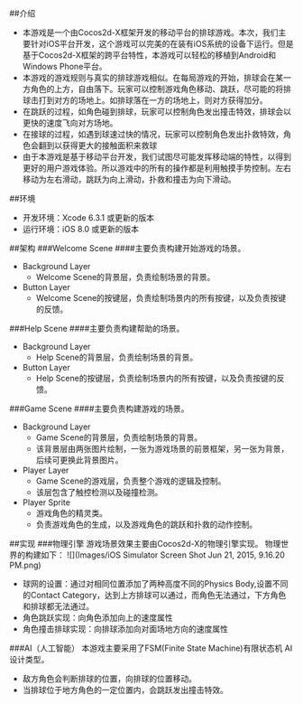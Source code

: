 ##介绍
- 本游戏是一个由Cocos2d-X框架开发的移动平台的排球游戏。本次，我们主要针对iOS平台开发，这个游戏可以完美的在装有iOS系统的设备下运行。但是基于Cocos2d-X框架的跨平台特性，本游戏可以轻松的移植到Android和Windows Phone平台。
- 本游戏的游戏规则与真实的排球游戏相似。在每局游戏的开始，排球会在某一方角色的上方，自由落下。玩家可以控制游戏角色移动、跳跃，尽可能的将排球击打到对方的场地上。如排球落在一方的场地上，则对方获得加分。
- 在跳跃的过程，如角色碰到排球，玩家可以控制角色发出撞击特效，排球会以更快的速度飞向对方场地。
- 在接球的过程，如遇到球速过快的情况，玩家可以控制角色发出扑救特效，角色会翻到以获得更大的接触面积来救球
- 由于本游戏是基于移动平台开发，我们试图尽可能发挥移动端的特性，以得到更好的用户游戏体验。所以游戏中的所有的操作都是利用触摸手势控制。左右移动为左右滑动，跳跃为向上滑动，扑救和撞击为向下滑动。


##环境
- 开发环境：Xcode 6.3.1 或更新的版本
- 运行环境：iOS 8.0 或更新的版本

##架构
###Welcome Scene
####主要负责构建开始游戏的场景。

* Background Layer
	* Welcome Scene的背景层，负责绘制场景的背景。
* Button Layer
	* Welcome Scene的按键层，负责绘制场景内的所有按键，以及负责按键的反馈。

###Help Scene
####主要负责构建帮助的场景。

* Background Layer
	* Help Scene的背景层，负责绘制场景的背景。
* Button Layer
	* Help Scene的按键层，负责绘制场景内的所有按键，以及负责按键的反馈。

###Game Scene
####主要负责构建游戏的场景。

* Background Layer
	* Game Scene的背景层，负责绘制场景的背景。
	* 该背景层由两张图片绘制，一张为游戏场景的前景框架，另一张为背景，后续可更换此背景图片。
* Player Layer
	* Game Scene的游戏层，负责整个游戏的逻辑及控制。
	* 该层包含了触控检测以及碰撞检测。
* Player Sprite
	* 游戏角色的精灵类。
	* 负责游戏角色的生成，以及游戏角色的跳跃和扑救的动作控制。

##实现
###物理引擎
游戏场景效果主要由Cocos2d-X的物理引擎实现。
物理世界的构建如下：
![](Images/iOS Simulator Screen Shot Jun 21, 2015, 9.16.20 PM.png)

* 球网的设置：通过对相同位置添加了两种高度不同的Physics Body,设置不同的Contact Category，达到上方排球可以通过，而角色无法通过，下方角色和排球都无法通过。
* 角色跳跃实现：向角色添加向上的速度属性
* 角色撞击排球实现：向排球添加向对面场地方向的速度属性

###AI（人工智能）
本游戏主要采用了FSM(Finite State Machine)有限状态机 AI设计类型。

* 敌方角色会判断排球的位置，向排球的位置移动。
* 当排球位于地方角色的一定位置内，会跳跃发出撞击特效。

